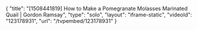{
    "title": "[1508441819] How to Make a Pomegranate Molasses Marinated Quail | Gordon Ramsay",
    "type": "solo",
    "layout": "iframe-static",
    "videoId": "123178931",
    "url": "\/tvpembed\/123178931"
}